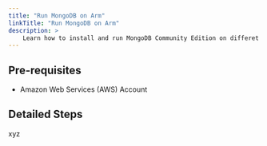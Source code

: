```yaml
---
title: "Run MongoDB on Arm"
linkTitle: "Run MongoDB on Arm"
description: >
    Learn how to install and run MongoDB Community Edition on differet flavors of AWS EC2 instances powered by Arm64 achitecture.
---
```


## Pre-requisites

* Amazon Web Services (AWS) Account 

## Detailed Steps
xyz